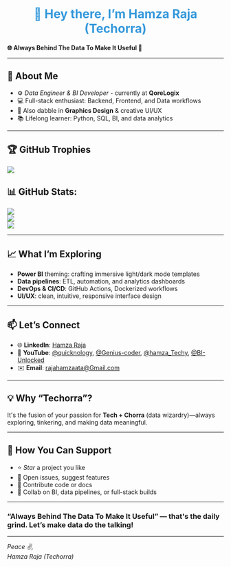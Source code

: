 <h1 align="center" Style="color: #3498db;">👋 Hey there, I’m Hamza Raja (Techorra)</h1>

**🌐 Always Behind The Data To Make It Useful 🚀**

---

## 🚀 About Me

- ⚙️ *Data Engineer & BI Developer* - currently at **QoreLogix**  
- 💻 Full-stack enthusiast: Backend, Frontend, and Data workflows  
- 🎨 Also dabble in **Graphics Design** & creative UI/UX  
- 📚 Lifelong learner: Python, SQL, BI, and data analytics

---

## 🏆 GitHub Trophies
![](https://github-profile-trophy.vercel.app/?username=Techorra&theme=radical&no-frame=true&no-bg=true&margin-w=4)

## 📊 GitHub Stats:
![](https://github-readme-stats.vercel.app/api?username=Techorra&theme=transparent&hide_border=true&include_all_commits=true&count_private=true)<br/>
![](https://nirzak-streak-stats.vercel.app/?user=Techorra&theme=transparent&hide_border=true)<br/>
![](https://github-readme-stats.vercel.app/api/top-langs/?username=Techorra&theme=transparent&hide_border=true&include_all_commits=true&count_private=true&layout=compact)

---

## 📈 What I’m Exploring

- **Power BI** theming: crafting immersive light/dark mode templates
- **Data pipelines**: ETL, automation, and analytics dashboards
- **DevOps & CI/CD**: GitHub Actions, Dockerized workflows
- **UI/UX**: clean, intuitive, responsive interface design

---

## 📫 Let’s Connect

- 🌐 **LinkedIn**: [Hamza Raja](https://www.linkedin.com/in/qore-hamza)  
- 🎥 **YouTube**: [@quicknology](https://www.youtube.com/@quicknology), [@Genius-coder](https://www.youtube.com/@Genius-coder), [@hamza_Techy](https://www.youtube.com/@hamza_Techy), [@BI-Unlocked](https://www.youtube.com/@BI-Unlocked)
- ✉️ **Email**: rajahamzaata@Gmail.com

---

## 💡 Why “Techorra”?

It's the fusion of your passion for **Tech + Chorra** (data wizardry)—always exploring, tinkering, and making data meaningful.

---

## 📌 How You Can Support

- ⭐ *Star* a project you like  
- 📝 Open issues, suggest features  
- 🧠 Contribute code or docs  
- 🤝 Collab on BI, data pipelines, or full-stack builds

---

### “Always Behind The Data To Make It Useful” — that's the daily grind. Let’s make data do the talking!

---

*Peace ✌️,  
Hamza Raja (Techorra)*
